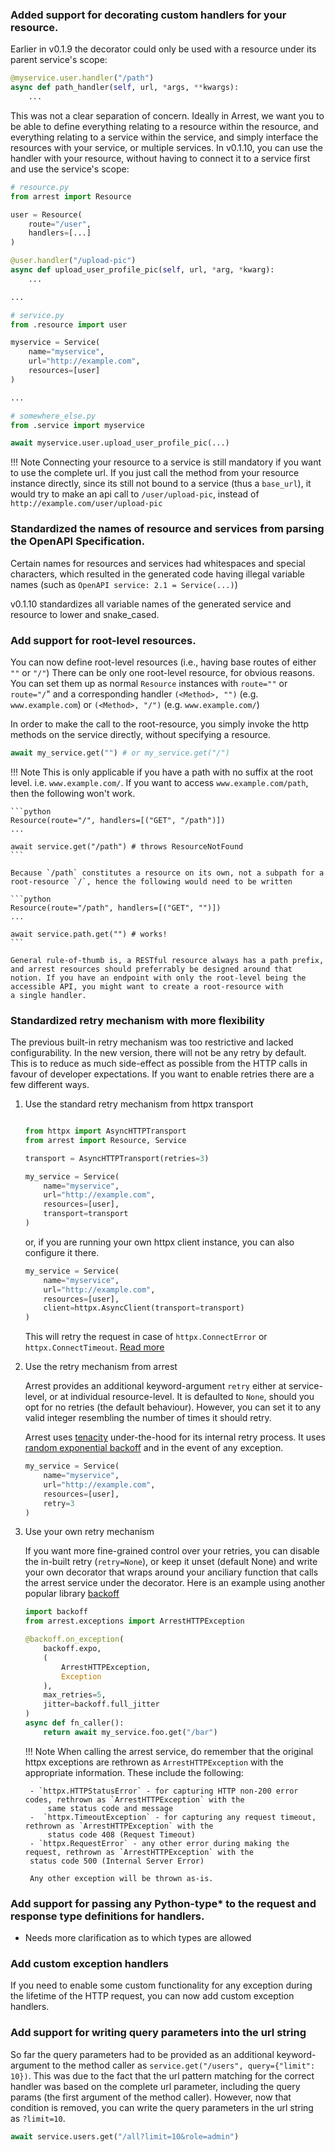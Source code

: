 ### Added support for decorating custom handlers for your resource.

Earlier in v0.1.9 the decorator could only be used with a resource under its parent service's scope:

```python
@myservice.user.handler("/path")
async def path_handler(self, url, *args, **kwargs):
    ...
```

This was not a clear separation of concern. Ideally in Arrest, we want you to be able to define everything relating to a resource within the resource, and everything relating to a service within the service, and simply interface the resources with your service, or multiple services.
In v0.1.10, you can use the handler with your resource, without having to connect it to a service first and use the service's scope:

```python
# resource.py
from arrest import Resource

user = Resource(
    route="/user",
    handlers=[...]
)

@user.handler("/upload-pic")
async def upload_user_profile_pic(self, url, *arg, *kwarg):
    ...

...

# service.py
from .resource import user

myservice = Service(
    name="myservice",
    url="http://example.com",
    resources=[user]
)

...

# somewhere_else.py
from .service import myservice

await myservice.user.upload_user_profile_pic(...)
```

!!! Note
    Connecting your resource to a service is still mandatory if you want to use the complete url. If you just call the method from your resource instance directly, since its still not bound to a service (thus a `base_url`), it would try to make an api call to `/user/upload-pic`, instead of `http://example.com/user/upload-pic`


### Standardized the names of resource and services from parsing the OpenAPI Specification.

Certain names for resources and services had whitespaces and special characters, which resulted in the generated code having illegal variable names (such as `OpenAPI service: 2.1 = Service(...)`)

v0.1.10 standardizes all variable names of the generated service and resource to lower and snake_cased.

### Add support for root-level resources.

You can now define root-level resources (i.e., having base routes of either `""` or `"/"`)
There can be only one root-level resource, for obvious reasons.
You can set them up as normal `Resource` instances with `route=""` or `route="/`" and a corresponding handler `(<Method>, "")` (e.g. `www.example.com`) or `(<Method>, "/")` (e.g. `www.example.com/`)

In order to make the call to the root-resource, you simply invoke the http methods on the service directly, without specifying a resource.

```python
await my_service.get("") # or my_service.get("/")
```

!!! Note
    This is only applicable if you have a path with no suffix at the root level. i.e. `www.example.com/`.
    If you want to access `www.example.com/path`, then the following won't work.

    ```python
    Resource(route="/", handlers=[("GET", "/path")])
    ...

    await service.get("/path") # throws ResourceNotFound
    ```

    Because `/path` constitutes a resource on its own, not a subpath for a root-resource `/`, hence the following would need to be written

    ```python
    Resource(route="/path", handlers=[("GET", "")])
    ...

    await service.path.get("") # works!
    ```

    General rule-of-thumb is, a RESTful resource always has a path prefix, and arrest resources should preferrably be designed around that
    notion. If you have an endpoint with only the root-level being the accessible API, you might want to create a root-resource with
    a single handler.


### Standardized retry mechanism with more flexibility

The previous built-in retry mechanism was too restrictive and lacked configurability. In the new version, there will not be any retry by default.
This is to reduce as much side-effect as possible from the HTTP calls in favour of developer expectations. If you want to enable retries there are a few different ways.

1. Use the standard retry mechanism from httpx transport

    ```python

    from httpx import AsyncHTTPTransport
    from arrest import Resource, Service

    transport = AsyncHTTPTransport(retries=3)

    my_service = Service(
        name="myservice",
        url="http://example.com",
        resources=[user],
        transport=transport
    )
    ```
    or, if you are running your own httpx client instance, you can also configure it there.

    ```python
    my_service = Service(
        name="myservice",
        url="http://example.com",
        resources=[user],
        client=httpx.AsyncClient(transport=transport)
    )
    ```

    This will retry the request in case of `httpx.ConnectError` or `httpx.ConnectTimeout`. [Read more](https://www.python-httpx.org/advanced/transports/)

2. Use the retry mechanism from arrest

    Arrest provides an additional keyword-argument `retry` either at service-level, or at individual resource-level.
    It is defaulted to `None`, should you opt for no retries (the default behaviour). However, you can set it to any
    valid integer resembling the number of times it should retry.

    Arrest uses [tenacity](https://github.com/jd/tenacity) under-the-hood for its internal retry process.
    It uses [random exponential backoff](https://tenacity.readthedocs.io/en/latest/api.html#tenacity.wait.wait_random_exponential)
    and in the event of any exception.

    ```python
    my_service = Service(
        name="myservice",
        url="http://example.com",
        resources=[user],
        retry=3
    )
    ```

3. Use your own retry mechanism

    If you want more fine-grained control over your retries, you can disable the in-built retry (`retry=None`), or keep it unset (default None)
    and write your own decorator that wraps around your anciliary function that calls the arrest service under the decorator.
    Here is an example using another popular library [backoff](https://github.com/litl/backoff)

    ```python
    import backoff
    from arrest.exceptions import ArrestHTTPException

    @backoff.on_exception(
        backoff.expo,
        (
            ArrestHTTPException,
            Exception
        ),
        max_retries=5,
        jitter=backoff.full_jitter
    )
    async def fn_caller():
        return await my_service.foo.get("/bar")
    ```

    !!! Note
        When calling the arrest service, do remember that the original httpx exceptions are rethrown as `ArrestHTTPException`
        with the appropriate information. These include the following:

        - `httpx.HTTPStatusError` - for capturing HTTP non-200 error codes, rethrown as `ArrestHTTPException` with the
            same status code and message
        -  `httpx.TimeoutException` - for capturing any request timeout, rethrown as `ArrestHTTPException` with the
            status code 408 (Request Timeout)
        - `httpx.RequestError` - any other error during making the request, rethrown as `ArrestHTTPException` with the
        status code 500 (Internal Server Error)

        Any other exception will be thrown as-is.


### Add support for passing any Python-type* to the request and response type definitions for handlers.

* Needs more clarification as to which types are allowed


### Add custom exception handlers

If you need to enable some custom functionality for any exception during the lifetime of the HTTP request, you can now add
custom exception handlers.

### Add support for writing query parameters into the url string

So far the query parameters had to be provided as an additional keyword-argument to the method caller as `service.get("/users", query={"limit": 10})`.
This was due to the fact that the url pattern matching for the correct handler was based on the complete url parameter, including the query params (the first argument of the method caller).
However, now that condition is removed, you can write the query parameters in the url string as `?limit=10`.

```python
await service.users.get("/all?limit=10&role=admin")
```
